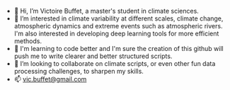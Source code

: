 - 👋 Hi, I’m Victoire Buffet, a master's student in climate sciences. 
- 👀 I’m interested in climate variability at different scales, climate change, atmospheric dynamics and extreme events such as atmospheric rivers. I'm also interested in developing deep learning tools for more efficient methods.
- 🌱 I'm learning to code better and I'm sure the creation of this github will push me to write clearer and better structured scripts.
- 💞️ I’m looking to collaborate on climate scripts, or even other fun data processing challenges, to sharpen my skills.
- 📫  vic.buffet@gmail.com 

